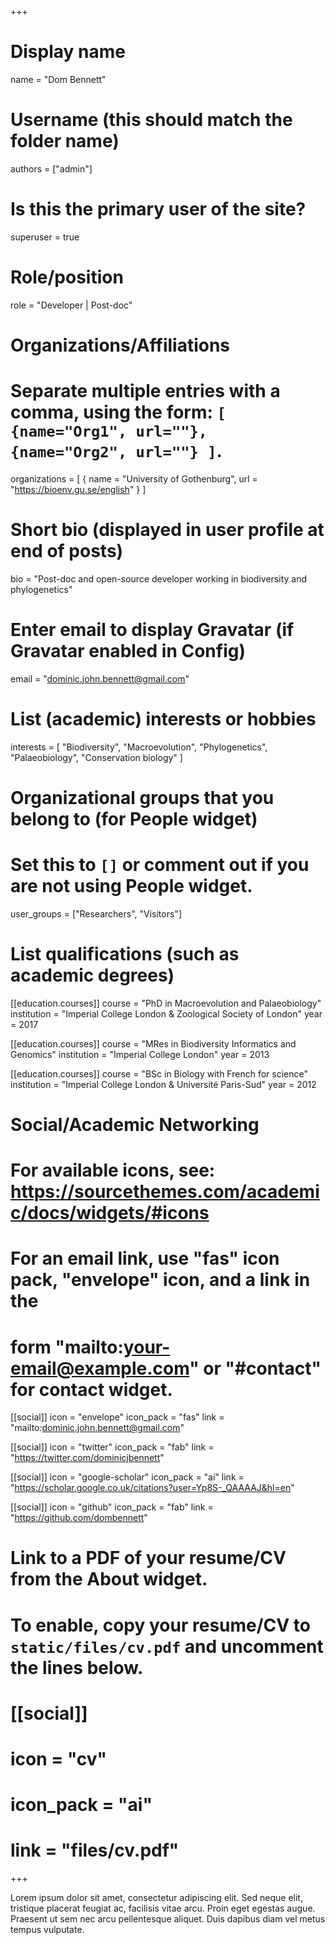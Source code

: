+++
# Display name
name = "Dom Bennett"

# Username (this should match the folder name)
authors = ["admin"]

# Is this the primary user of the site?
superuser = true

# Role/position
role = "Developer | Post-doc"

# Organizations/Affiliations
#   Separate multiple entries with a comma, using the form: `[ {name="Org1", url=""}, {name="Org2", url=""} ]`.
organizations = [ { name = "University of Gothenburg", url = "https://bioenv.gu.se/english" } ]

# Short bio (displayed in user profile at end of posts)
bio = "Post-doc and open-source developer working in biodiversity and phylogenetics"

# Enter email to display Gravatar (if Gravatar enabled in Config)
email = "dominic.john.bennett@gmail.com"

# List (academic) interests or hobbies
interests = [
  "Biodiversity",
  "Macroevolution",
  "Phylogenetics",
  "Palaeobiology",
  "Conservation biology"
]

# Organizational groups that you belong to (for People widget)
#   Set this to `[]` or comment out if you are not using People widget.
user_groups = ["Researchers", "Visitors"]

# List qualifications (such as academic degrees)
[[education.courses]]
  course = "PhD in Macroevolution and Palaeobiology"
  institution = "Imperial College London & Zoological Society of London"
  year = 2017

[[education.courses]]
  course = "MRes in Biodiversity Informatics and Genomics"
  institution = "Imperial College London"
  year = 2013

[[education.courses]]
  course = "BSc in Biology with French for science"
  institution = "Imperial College London & Université Paris-Sud"
  year = 2012

# Social/Academic Networking
# For available icons, see: https://sourcethemes.com/academic/docs/widgets/#icons
#   For an email link, use "fas" icon pack, "envelope" icon, and a link in the
#   form "mailto:your-email@example.com" or "#contact" for contact widget.

[[social]]
  icon = "envelope"
  icon_pack = "fas"
  link = "mailto:dominic.john.bennett@gmail.com"

[[social]]
  icon = "twitter"
  icon_pack = "fab"
  link = "https://twitter.com/dominicjbennett"

[[social]]
  icon = "google-scholar"
  icon_pack = "ai"
  link = "https://scholar.google.co.uk/citations?user=Yp8S-_QAAAAJ&hl=en"

[[social]]
  icon = "github"
  icon_pack = "fab"
  link = "https://github.com/dombennett"

# Link to a PDF of your resume/CV from the About widget.
# To enable, copy your resume/CV to `static/files/cv.pdf` and uncomment the lines below.
# [[social]]
#   icon = "cv"
#   icon_pack = "ai"
#   link = "files/cv.pdf"

+++

Lorem ipsum dolor sit amet, consectetur adipiscing elit. Sed neque elit, tristique placerat feugiat ac, facilisis vitae arcu. Proin eget egestas augue. Praesent ut sem nec arcu pellentesque aliquet. Duis dapibus diam vel metus tempus vulputate. 
